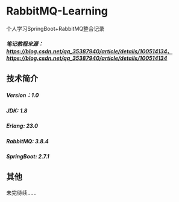 # RabbitMQ-Learning
个人学习SpringBoot+RabbitMQ整合记录
##### 笔记教程来源：https://blog.csdn.net/qq_35387940/article/details/100514134、https://blog.csdn.net/qq_35387940/article/details/100514134
## 技术简介
##### Version：1.0
##### JDK: 1.8
##### Erlang: 23.0
##### RabbitMQ: 3.8.4
##### SpringBoot: 2.7.1
## 其他
未完待续......
